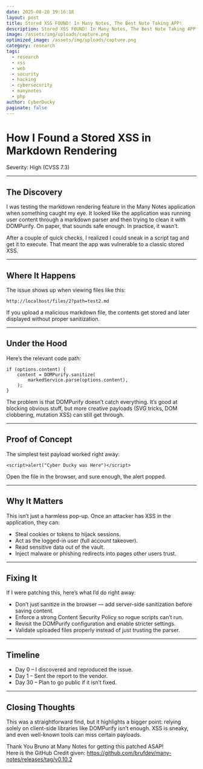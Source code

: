 ```yaml
---
date: 2025-08-20 19:16:18
layout: post
title: Stored XSS FOUND! In Many Notes, The Best Note Taking APP!
description: Stored XSS FOUND! In Many Notes, The Best Note Taking APP!
image: /assets/img/uploads/capture.png
optimized_image: /assets/img/uploads/capture.png
category: research
tags:
  - research
  - xss
  - web
  - security
  - hacking
  - cybersecurity
  - manynotes
  - php
author: CyberDucky
paginate: false
---
```

# How I Found a Stored XSS in Markdown Rendering

Severity: High (CVSS 7.3)

- - -

## The Discovery

I was testing the markdown rendering feature in the Many Notes application when something caught my eye. It looked like the application was running user content through a markdown parser and then trying to clean it with DOMPurify. On paper, that sounds safe enough. In practice, it wasn’t.

After a couple of quick checks, I realized I could sneak in a script tag and get it to execute. That meant the app was vulnerable to a classic stored XSS.

- - -

## Where It Happens

The issue shows up when viewing files like this:

```
http://localhost/files/2?path=test2.md
```

If you upload a malicious markdown file, the contents get stored and later displayed without proper sanitization.

- - -

## Under the Hood

Here’s the relevant code path:

```
if (options.content) {
    content = DOMPurify.sanitize(
        markedService.parse(options.content),
    );
}
```

The problem is that DOMPurify doesn’t catch everything. It’s good at blocking obvious stuff, but more creative payloads (SVG tricks, DOM clobbering, mutation XSS) can still get through.

- - -

## Proof of Concept

The simplest test payload worked right away:

```
<script>alert("Cyber Ducky was Here")</script>
```

Open the file in the browser, and sure enough, the alert popped.

- - -

## Why It Matters

This isn’t just a harmless pop-up. Once an attacker has XSS in the application, they can:

* Steal cookies or tokens to hijack sessions.
* Act as the logged-in user (full account takeover).
* Read sensitive data out of the vault.
* Inject malware or phishing redirects into pages other users trust.

- - -

## Fixing It

If I were patching this, here’s what I’d do right away:

* Don’t just sanitize in the browser — add server-side sanitization before saving content.
* Enforce a strong Content Security Policy so rogue scripts can’t run.
* Revisit the DOMPurify configuration and enable stricter settings.
* Validate uploaded files properly instead of just trusting the parser.

- - -

## Timeline

* Day 0 – I discovered and reproduced the issue.
* Day 1 – Sent the report to the vendor.
* Day 30 – Plan to go public if it isn’t fixed.

- - -

## Closing Thoughts

This was a straightforward find, but it highlights a bigger point: relying solely on client-side libraries like DOMPurify isn’t enough. XSS is sneaky, and even well-known tools can miss certain payloads.



T﻿hank You Bruno at Many Notes for getting this patched ASAP! \
H﻿ere is the GitHub Credit given: https://github.com/brufdev/many-notes/releases/tag/v0.10.2